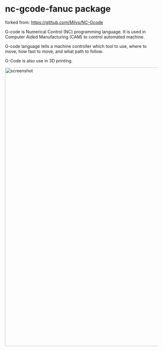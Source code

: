 # nc-gcode-fanuc package

forked from: https://github.com/Milys/NC-Gcode

G-code is Numerical Control (NC) programming language. It is used in
Computer Aided Manufacturing (CAM) to control automated machine.

G-code language tells a machine controller which tool to use, where to move, how fast to move, and what path to follow.

 G-Code is also use in 3D printing.

 <img width="921" alt="screenshot" src="https://user-images.githubusercontent.com/11251737/29908543-b1af7e82-8dd6-11e7-9de7-df21de2ffbd4.png">

